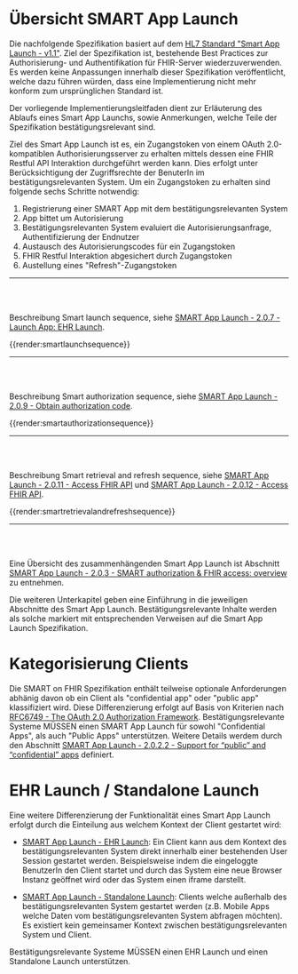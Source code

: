 # Übersicht SMART App Launch

Die nachfolgende Spezifikation basiert auf dem [HL7 Standard "Smart App Launch - v1.1"](http://build.fhir.org/ig/HL7/smart-app-launch/index.html). Ziel der Spezifikation ist, bestehende Best Practices zur Authorisierung- und Authentifikation für FHIR-Server wiederzuverwenden. Es werden keine Anpassungen innerhalb dieser Spezifikation veröffentlicht, welche dazu führen würden, dass eine Implementierung nicht mehr konform zum ursprünglichen Standard ist.

Der vorliegende Implementierungsleitfaden dient zur Erläuterung des Ablaufs eines Smart App Launchs, sowie Anmerkungen, welche Teile der Spezifikation bestätigungsrelevant sind.

Ziel des Smart App Launch ist es, ein Zugangstoken von einem OAuth 2.0-kompatiblen Authorisierungsserver zu erhalten mittels dessen eine FHIR Restful API Interaktion durchgeführt werden kann. Dies erfolgt unter Berücksichtigung der Zugriffsrechte der BenuterIn im bestätigungsrelevanten System. Um ein Zugangstoken zu erhalten sind folgende sechs Schritte notwendig:

1. Registrierung einer SMART App mit dem bestätigungsrelevanten System
1. App bittet um Autorisierung
1. Bestätigungsrelevanten System evaluiert die Autorisierungsanfrage, Authentifizierung der Endnutzer
1. Austausch des Autorisierungscodes für ein Zugangstoken
1. FHIR Restful Interaktion abgesichert durch Zugangstoken
1. Austellung eines "Refresh"-Zugangstoken

-------

<br><br>

Beschreibung Smart launch sequence, siehe [SMART App Launch - 2.0.7 - Launch App: EHR Launch](http://build.fhir.org/ig/HL7/smart-app-launch/app-launch.html#step-2-launch-ehr).

{{render:smartlaunchsequence}}

-------

<br><br>

Beschreibung Smart authorization sequence, siehe [SMART App Launch - 2.0.9 - Obtain authorization code](http://build.fhir.org/ig/HL7/smart-app-launch/app-launch.html#obtain-authorization-code).

{{render:smartauthorizationsequence}}

-------

<br><br>

Beschreibung Smart retrieval and refresh sequence, siehe [SMART App Launch - 2.0.11 - Access FHIR API](http://build.fhir.org/ig/HL7/smart-app-launch/app-launch.html#access-fhir-api) und [SMART App Launch - 2.0.12 - Access FHIR API](http://build.fhir.org/ig/HL7/smart-app-launch/app-launch.html#refresh-access-token).


{{render:smartretrievalandrefreshsequence}}

-------

<br><br>

Eine Übersicht des zusammenhängenden Smart App Launch ist Abschnitt [SMART App Launch - 2.0.3 - SMART authorization & FHIR access: overview](http://build.fhir.org/ig/HL7/smart-app-launch/app-launch.html#smart-authorization--fhir-access-overview) zu entnehmen.

Die weiteren Unterkapitel geben eine Einführung in die jeweiligen Abschnitte des Smart App Launch. Bestätigungsrelevante Inhalte werden als solche markiert mit entsprechenden Verweisen auf die Smart App Launch Spezifikation.

# Kategorisierung Clients

Die SMART on FHIR Spezifikation enthält teilweise optionale Anforderungen abhänig davon ob ein Client als "confidential app" oder "public app" klassifiziert wird. Diese Differenzierung erfolgt auf Basis von Kriterien nach [RFC6749 - The OAuth 2.0 Authorization Framework](https://datatracker.ietf.org/doc/html/rfc6749#section-2.1). Bestätigungsrelevante Systeme MÜSSEN einen SMART App Launch für sowohl "Confidential Apps", als auch "Public Apps" unterstützen. Weitere Details werdem durch den Abschnitt [SMART App Launch - 2.0.2.2 - Support for “public” and “confidential” apps](http://build.fhir.org/ig/HL7/smart-app-launch/app-launch.html#support-for-public-and-confidential-apps) definiert.

# EHR Launch / Standalone Launch

Eine weitere Differenzierung der Funktionalität eines Smart App Launch erfolgt durch die Einteilung aus welchem Kontext der Client gestartet wird:

- [SMART App Launch - EHR Launch](http://build.fhir.org/ig/HL7/smart-app-launch/app-launch.html#step-2-launch-ehr):
Ein Client kann aus dem Kontext des bestätigungsrelevanten System direkt innerhalb einer bestehenden User Session gestartet werden. Beispielsweise indem die eingeloggte BenutzerIn den Client startet und durch das System eine neue Browser Instanz geöffnet wird oder das System einen iframe darstellt.

- [SMART App Launch - Standalone Launch](http://build.fhir.org/ig/HL7/smart-app-launch/app-launch.html#launch-app-standalone-launch):
Clients welche außerhalb des bestätigungsrelevanten System gestartet werden (z.B. Mobile Apps welche Daten vom bestätigungsrelevanten System abfragen möchten). Es existiert kein gemeinsamer Kontext zwischen bestätigungsrelevanten System und Client.

Bestätigungsrelevante Systeme MÜSSEN einen EHR Launch und einen Standalone Launch unterstützen.
